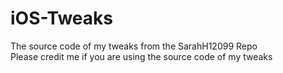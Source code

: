 # iOS-Tweaks
The source code of my tweaks from the SarahH12099 Repo
<br>
Please credit me if you are using the source code of my tweaks
